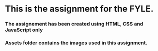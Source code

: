 # This is the assignment for the FYLE.
<h3>The assignement has been created using HTML, CSS and JavaScript only</h3>
<h3>Assets folder contains the images used in this assignment.</h3>
